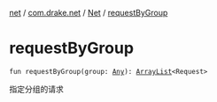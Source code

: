 [net](../../index.md) / [com.drake.net](../index.md) / [Net](index.md) / [requestByGroup](./request-by-group.md)

# requestByGroup

`fun requestByGroup(group: `[`Any`](https://kotlinlang.org/api/latest/jvm/stdlib/kotlin/-any/index.html)`): `[`ArrayList`](https://docs.oracle.com/javase/6/docs/api/java/util/ArrayList.html)`<Request>`

指定分组的请求

